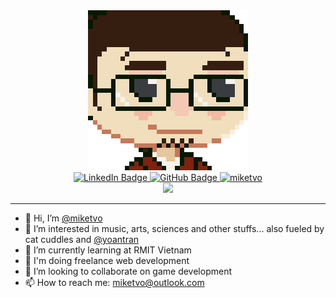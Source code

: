 <div align="center">
    <img src="assets/mike.png" width="256px" height="256px" />
</div>

<div 
class="sketchfab-embed-wrapper" 
align="center" >
    <a href="www.linkedin.com/in/miketvo">
        <img src="https://img.shields.io/badge/LinkedIn-blue?style=for-the-badge&logo=linkedin&logoColor=white" alt="LinkedIn Badge"/>
    </a>
    <a href="https://github.com/miketvo">
        <img src="https://img.shields.io/badge/GitHub-100000?style=for-the-badge&logo=github&logoColor=white" alt="GitHub Badge"/>
    </a>
    <a href="https://github.com/miketvo">
        <img src="https://komarev.com/ghpvc/?username=miketvo&label=Profile%20views&color=0e75b6&style=for-the-badge" alt="miketvo" />
    </a>
</div>

<div align="center">
<picture>
  <source
    srcset="https://github-readme-stats.vercel.app/api?username=miketvo&show_icons=true&theme=github_dark_dimmed"
    media="(prefers-color-scheme: dark)"
  />
  <source
    srcset="https://github-readme-stats.vercel.app/api?username=miketvo&show_icons=true"
    media="(prefers-color-scheme: light), (prefers-color-scheme: no-preference)"
  />
  <img src="https://github-readme-stats.vercel.app/api?username=miketvo&show_icons=true" />
</picture>
</div>

---

- 👋 Hi, I’m [@miketvo](https://github.com/miketvo)
- 👀 I’m interested in music, arts, sciences and other stuffs... also fueled by cat cuddles and [@yoantran](https://github.com/yoantran)
- 🌱 I’m currently learning at RMIT Vietnam
- 👔 I'm doing freelance web development
- 🤝 I’m looking to collaborate on game development
- 📫 How to reach me: miketvo@outlook.com

<!---
miketvo/miketvo is a ✨ special ✨ repository because its `README.md` (this file) appears on your GitHub profile.
You can click the Preview link to take a look at your changes.
--->
